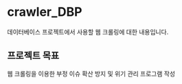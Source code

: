 # crawler_DBP
데이터베이스 프로젝트에서 사용할 웹 크롤링에 대한 내용입니다.

## 프로젝트 목표 
웹 크롤링을 이용한 부정 이슈 확산 방지 및 위기 관리 프로그램 작성


